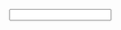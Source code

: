 <div id="chat-container" class="hidden speech-bubble">
    <input type="text" id="chat-input" maxlength="40" autocomplete="nope" />
    <div id="hidden-div"></div>
    <div id="messages"></div>
</div>

<script type="module" src="https://cdn.skypack.dev/emoji-picker-element"></script>
<script src="https://cdn.socket.io/4.5.4/socket.io.min.js"></script>

<script src="/assets/js/concatenated.min.js?v={{ site.version }}"></script>